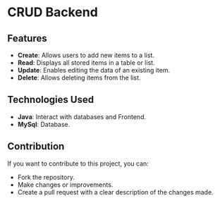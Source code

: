# CRUD Backend

## Features

- **Create**: Allows users to add new items to a list.
- **Read**: Displays all stored items in a table or list.
- **Update**: Enables editing the data of an existing item.
- **Delete**: Allows deleting items from the list.

## Technologies Used

- **Java**: Interact with databases and Frontend.
- **MySql**: Database.
## Contribution

If you want to contribute to this project, you can:
- Fork the repository.
- Make changes or improvements.
- Create a pull request with a clear description of the changes made.
